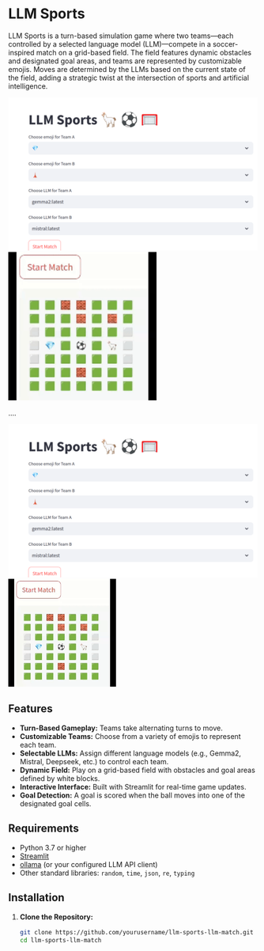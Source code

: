 # LLM Sports


LLM Sports is a turn-based simulation game where two teams—each controlled by a selected language model (LLM)—compete in a soccer-inspired match on a grid-based field. The field features dynamic obstacles and designated goal areas, and teams are represented by customizable emojis. Moves are determined by the LLMs based on the current state of the field, adding a strategic twist at the intersection of sports and artificial intelligence.

<img src="https://raw.githubusercontent.com/napoles-uach/LLMSports/refs/heads/main/demo.png" alt="Demo Image" width="600" />
<img src="https://raw.githubusercontent.com/napoles-uach/LLMSports/refs/heads/main/demo.gif" alt="Demo GIF" width="300" />

....

![](https://raw.githubusercontent.com/napoles-uach/LLMSports/refs/heads/main/demo.png)
![](https://raw.githubusercontent.com/napoles-uach/LLMSports/refs/heads/main/demo.gif)
## Features

- **Turn-Based Gameplay:** Teams take alternating turns to move.
- **Customizable Teams:** Choose from a variety of emojis to represent each team.
- **Selectable LLMs:** Assign different language models (e.g., Gemma2, Mistral, Deepseek, etc.) to control each team.
- **Dynamic Field:** Play on a grid-based field with obstacles and goal areas defined by white blocks.
- **Interactive Interface:** Built with Streamlit for real-time game updates.
- **Goal Detection:** A goal is scored when the ball moves into one of the designated goal cells.

## Requirements

- Python 3.7 or higher
- [Streamlit](https://streamlit.io/)
- [ollama](https://ollama.ai/) (or your configured LLM API client)
- Other standard libraries: `random`, `time`, `json`, `re`, `typing`

## Installation

1. **Clone the Repository:**

   ```bash
   git clone https://github.com/yourusername/llm-sports-llm-match.git
   cd llm-sports-llm-match

